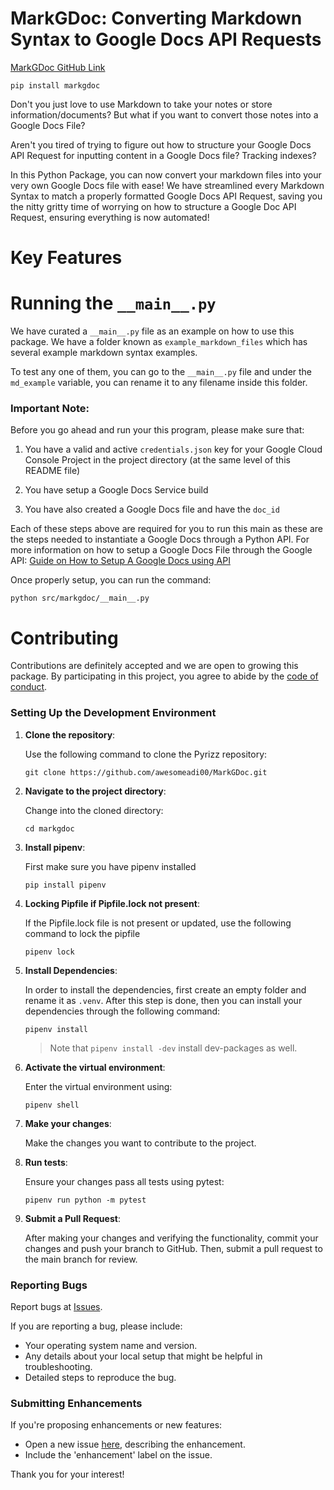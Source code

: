 # MarkGDoc: Converting Markdown Syntax to Google Docs API Requests

[MarkGDoc GitHub Link](https://github.com/awesomeadi00/MarkGDoc)

```
pip install markgdoc
```

Don't you just love to use Markdown to take your notes or store information/documents? But what if you want to convert those notes into a Google Docs File? 

Aren't you tired of trying to figure out how to structure your Google Docs API Request for inputting content in a Google Docs file? Tracking indexes?

In this Python Package, you can now convert your markdown files into your very own Google Docs file with ease! We have streamlined every Markdown Syntax to match a properly formatted Google Docs API Request, saving you the nitty gritty time of worrying on how to structure a Google Doc API Request, ensuring everything is now automated!


# Key Features

# Running the `__main__.py`

We have curated a `__main__.py` file as an example on how to use this package. We have a folder known as `example_markdown_files` which has several example markdown syntax examples. 

To test any one of them, you can go to the `__main__.py` file and under the `md_example` variable, you can rename it to any filename inside this folder. 

### **Important Note:**
Before you go ahead and run your this program, please make sure that: 
1. You have a valid and active `credentials.json` key for your Google Cloud Console Project in the project directory (at the same level of this README file)

2. You have setup a Google Docs Service build 

3. You have also created a Google Docs file and have the `doc_id`

Each of these steps above are required for you to run this main as these are the steps needed to instantiate a Google Docs through a Python API. For more information on how to setup a Google Docs File through the Google API: [Guide on How to Setup A Google Docs using API](./gcp_setup/gcp_setup_guide.md)


Once properly setup, you can run the command: 

```
python src/markgdoc/__main__.py
```


# Contributing

Contributions are definitely accepted and we are open to growing this package. By participating in this project, you agree to abide by the [code of conduct](https://github.com/eads/generic-code-of-conduct.git).

### Setting Up the Development Environment

1. **Clone the repository**:

    Use the following command to clone the Pyrizz repository:

    ```shell
    git clone https://github.com/awesomeadi00/MarkGDoc.git
    ```

2. **Navigate to the project directory**:

    Change into the cloned directory:

    ```shell
    cd markgdoc
    ```

3. **Install pipenv**:

    First make sure you have pipenv installed

    ```shell    
    pip install pipenv
    ```

4. **Locking Pipfile if Pipfile.lock not present**:

   If the Pipfile.lock file is not present or updated, use the following command to lock the pipfile

    ```shell
    pipenv lock
    ```

5. **Install Dependencies**: 
   
    In order to install the dependencies, first create an empty folder and rename it as `.venv`. After this step is done, then you can install your dependencies through the following command: 
    
    ```shell
    pipenv install
    ```
    > Note that `pipenv install -dev` install dev-packages as well.

6. **Activate the virtual environment**:

    Enter the virtual environment using:

    ```shell
    pipenv shell
    ```

7. **Make your changes**:

    Make the changes you want to contribute to the project.

8. **Run tests**:

    Ensure your changes pass all tests using pytest:

    ```shell
    pipenv run python -m pytest
    ```

8. **Submit a Pull Request**:

    After making your changes and verifying the functionality, commit your changes and push your branch to GitHub. Then, submit a pull request to the main branch for review.

### Reporting Bugs

Report bugs at [Issues](https://github.com/awesomeadi00/Markdoc/issues).

If you are reporting a bug, please include:

* Your operating system name and version.
* Any details about your local setup that might be helpful in troubleshooting.
* Detailed steps to reproduce the bug.

### Submitting Enhancements

If you're proposing enhancements or new features:

* Open a new issue [here](https://github.com/awesomeadi00/Markdoc/issues), describing the enhancement.
* Include the 'enhancement' label on the issue.

Thank you for your interest!
